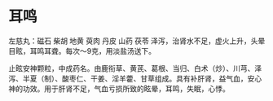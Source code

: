 # 耳鸣
左慈丸：磁石 柴胡 地黄 萸肉 丹皮 山药 茯苓 泽泻，治肾水不足，虚火上升，头晕目眩，耳鸣耳聋。每次～9克，用淡盐汤送下。

止眩安神颗粒，中成药名。由鹿衔草、黄芪、葛根、当归、白术（炒）、川芎、泽泻、半夏（制）、酸枣仁、干姜、淫羊藿、甘草组成。具有补肝肾，益气血，安心神的功效。用于肝肾不足，气血亏损所致的眩晕，耳鸣，失眠，心悸。
